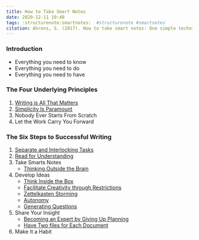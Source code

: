 ```yaml
---
title: How to Take Smart Notes
date: 2020-12-11 19:40
tags: :structurenote:smartnotes:  #structurenote #smartnotes
citation: Ahrens, S. (2017). How to take smart notes: One simple technique to boost writing, learning and thinking for students, academics, and nonfiction book writers. Sönke Ahrens. takesmartnotes.com
---
```

### Introduction

- Everything you need to know
- Everything you need to do
- Everything you need to have

### The Four Underlying Principles

1. [Writing is All That Matters](202012112003.md)
2. [Simplicity Is Paramount](202012161458.md)
3. Nobody Ever Starts From Scratch
4. Let the Work Carry You Forward

### The Six Steps to Successful Writing

1. [Separate and Interlocking Tasks](202012111950.md)
2. [Read for Understanding](202012131801.md)
3. Take Smarts Notes
    - [Thinking Outside the Brain](202012141540.md)
4. Develop Ideas
    - [Think Inside the Box](202012151756.md)
    - [Facilitate Creativity through Restrictions](202012151810.md)
    - [Zettelkasten Storming](202012161400.md)
    - [Autonomy](202012161353.md)
    - [Generating Questions](202012161408.md)
5. Share Your Insight
    - [Becoming an Expert by Giving Up Planning](202012161431.md)
    - [Have Two files for Each Document](202012161445.md)
6. Make It a Habit
